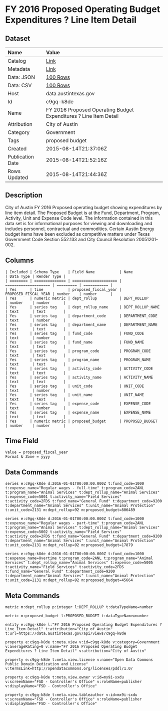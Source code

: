 # FY 2016 Proposed Operating Budget Expenditures ? Line Item Detail

## Dataset

| Name | Value |
| :--- | :---- |
| Catalog | [Link](https://catalog.data.gov/dataset/fy-2016-proposed-operating-budget-expenditures-line-item-detail) |
| Metadata | [Link](https://data.austintexas.gov/api/views/c9gq-k8de) |
| Data: JSON | [100 Rows](https://data.austintexas.gov/api/views/c9gq-k8de/rows.json?max_rows=100) |
| Data: CSV | [100 Rows](https://data.austintexas.gov/api/views/c9gq-k8de/rows.csv?max_rows=100) |
| Host | data.austintexas.gov |
| Id | c9gq-k8de |
| Name | FY 2016 Proposed Operating Budget Expenditures ? Line Item Detail |
| Attribution | City of Austin |
| Category | Government |
| Tags | proposed budget |
| Created | 2015-08-14T21:37:06Z |
| Publication Date | 2015-08-14T21:52:16Z |
| Rows Updated | 2015-08-14T21:44:36Z |

## Description

City of Austin FY 2016 Proposed operating budget showing expenditures by line item detail. The Proposed Budget is at the Fund, Department, Program, Activity, Unit and Expense Code level. The information contained in this data set is for informational purposes for viewing and downloading and includes personnel, contractual and commodities. Certain Austin Energy budget items have been excluded as competitive matters under Texas Government Code Section 552.133 and City Council Resolution 20051201-002.

## Columns

```ls
| Included | Schema Type    | Field Name           | Name                 | Data Type | Render Type |
| ======== | ============== | ==================== | ==================== | ========= | =========== |
| Yes      | time           | proposed_fiscal_year | PROPOSED_FISCAL_YEAR | number    | number      |
| Yes      | numeric metric | dept_rollup          | DEPT_ROLLUP          | number    | number      |
| Yes      | series tag     | dept_rollup_name     | DEPT_ROLLUP_NAME     | text      | text        |
| Yes      | series tag     | department_code      | DEPARTMENT_CODE      | text      | number      |
| Yes      | series tag     | department_name      | DEPARTMENT_NAME      | text      | text        |
| Yes      | series tag     | fund_code            | FUND_CODE            | text      | number      |
| Yes      | series tag     | fund_name            | FUND_NAME            | text      | text        |
| Yes      | series tag     | program_code         | PROGRAM_CODE         | text      | text        |
| Yes      | series tag     | program_name         | PROGRAM_NAME         | text      | text        |
| Yes      | series tag     | activity_code        | ACTIVITY_CODE        | text      | text        |
| Yes      | series tag     | activity_name        | ACTIVITY_NAME        | text      | text        |
| Yes      | series tag     | unit_code            | UNIT_CODE            | text      | number      |
| Yes      | series tag     | unit_name            | UNIT_NAME            | text      | text        |
| Yes      | series tag     | expense_code         | EXPENSE_CODE         | text      | number      |
| Yes      | series tag     | expense_name         | EXPENSE_NAME         | text      | text        |
| Yes      | numeric metric | proposed_budget      | PROPOSED_BUDGET      | number    | number      |
```

## Time Field

```ls
Value = proposed_fiscal_year
Format & Zone = yyyy
```

## Data Commands

```ls
series e:c9gq-k8de d:2016-01-01T00:00:00.000Z t:fund_code=1000 t:expense_name="Regular wages - full-time" t:program_code=2ANL t:program_name="Animal Services" t:dept_rollup_name="Animal Services" t:expense_code=5001 t:activity_name="Field Services" t:activity_code=2FDS t:fund_name="General Fund" t:department_code=9200 t:department_name="Animal Services" t:unit_name="Animal Protection" t:unit_code=2131 m:dept_rollup=92 m:proposed_budget=806489

series e:c9gq-k8de d:2016-01-01T00:00:00.000Z t:fund_code=1000 t:expense_name="Regular wages - part-time" t:program_code=2ANL t:program_name="Animal Services" t:dept_rollup_name="Animal Services" t:expense_code=5002 t:activity_name="Field Services" t:activity_code=2FDS t:fund_name="General Fund" t:department_code=9200 t:department_name="Animal Services" t:unit_name="Animal Protection" t:unit_code=2131 m:dept_rollup=92 m:proposed_budget=17879

series e:c9gq-k8de d:2016-01-01T00:00:00.000Z t:fund_code=1000 t:expense_name=Overtime t:program_code=2ANL t:program_name="Animal Services" t:dept_rollup_name="Animal Services" t:expense_code=5005 t:activity_name="Field Services" t:activity_code=2FDS t:fund_name="General Fund" t:department_code=9200 t:department_name="Animal Services" t:unit_name="Animal Protection" t:unit_code=2131 m:dept_rollup=92 m:proposed_budget=45664
```

## Meta Commands

```ls
metric m:dept_rollup p:integer l:DEPT_ROLLUP t:dataTypeName=number

metric m:proposed_budget l:PROPOSED_BUDGET t:dataTypeName=number

entity e:c9gq-k8de l:"FY 2016 Proposed Operating Budget Expenditures ? Line Item Detail" t:attribution="City of Austin" t:url=https://data.austintexas.gov/api/views/c9gq-k8de

property e:c9gq-k8de t:meta.view v:id=c9gq-k8de v:category=Government v:averageRating=0 v:name="FY 2016 Proposed Operating Budget Expenditures ? Line Item Detail" v:attribution="City of Austin"

property e:c9gq-k8de t:meta.view.license v:name="Open Data Commons Public Domain Dedication and License" v:termsLink=http://opendatacommons.org/licenses/pddl/1.0/

property e:c9gq-k8de t:meta.view.owner v:id=mx9i-sxdu v:screenName="FSD - Controller's Office" v:roleName=publisher v:displayName="FSD - Controller's Office"

property e:c9gq-k8de t:meta.view.tableauthor v:id=mx9i-sxdu v:screenName="FSD - Controller's Office" v:roleName=publisher v:displayName="FSD - Controller's Office"
```